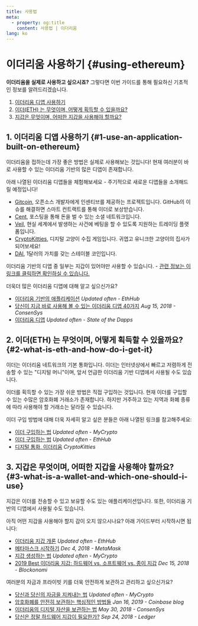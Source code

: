 ```yaml
---
title: 사용법
meta:
  - property: og:title
    content: 사용법 | 이더리움
lang: ko
---
```


# 이더리움 사용하기 {#using-ethereum}

<div class="featured">

  **이더리움을 실제로 사용하고 싶으시죠?** 그렇다면 이번 가이드를 통해 필요하신 기초적인 정보를 알려드리겠습니다.

  1. [이더리움 디앱 사용하기](#1-use-an-application-built-on-ethereum)
  2. [이더(ETH) 는 무엇이며, 어떻게 획득할 수 있을까요?](#2-what-is-eth-and-how-do-i-get-it)
  3. [지갑은 무엇이며, 어떠한 지갑을 사용해야 할까요?](#3-what-is-a-wallet-and-which-one-should-i-use)

</div>

## 1. 이더리움 디앱 사용하기 {#1-use-an-application-built-on-ethereum}

이더리움을 접하는데 가장 좋은 방법은 실제로 사용해보는 것입니다! 현재 여러분이 바로 사용할 수 있는 이더리움 기반의 많은 디앱이 존재합니다.

아래 나열된 이더리움 디앱들을 체험해보세요 - 주기적으로 새로운 디앱들을 소개해드릴 예정입니다!

- [Gitcoin](https://gitcoin.co), 오픈소스 개발자에게 인센티브를 제공하는 프로젝트입니다. GitHub의 이슈를 해결하면 스마트 컨트랙트를 통해 이더로 보상받습니다.
- [Cent](https://beta.cent.co), 포스팅을 통해 돈을 벌 수 있는 소셜 네트워크입니다.
- [Veil](https://app.veil.co), 현실 세계에서 발생하는 사건에 베팅을 할 수 있도록 지원하는 트레이딩 플랫폼입니다.
- [CryptoKitties](https://www.cryptokitties.co), 디지털 고양이 수집 게임입니다. 귀엽고 유니크한 고양이의 집사가 되어보세요!
- [DAI](https://makerdao.com/en/), 1달러의 가치를 갖는 스테이블 코인입니다.

이더리움 기반의 디앱 중 일부는 지갑이 있어야만 사용할 수 있습니다. - [관련 정보는 이 링크를 클릭하면 확인하실 수 있습니다.](#3-what-is-a-wallet-and-which-one-should-i-use)

더욱더 많은 이더리움 디앱에 대해 알고 싶으신가요?

- [이더리움 기반의 애플리케이션](https://docs.ethhub.io/built-on-ethereum/built-on-ethereum/) _Updated often - EthHub_
- [당신이 지금 바로 사용해 볼 수 있는 이더리움 디앱 40가지](https://media.consensys.net/40-ethereum-apps-you-can-use-right-now-d643333769f7) _Aug 15, 2018 - ConsenSys_
- [이더리움 디앱](https://www.stateofthedapps.com/rankings/platform/ethereum) _Updated often - State of the Dapps_

## 2. 이더(ETH) 는 무엇이며, 어떻게 획득할 수 있을까요? {#2-what-is-eth-and-how-do-i-get-it}

이더는 이더리움 네트워크의 기본 통화입니다. 이더는 인터넷상에서 빠르고 저렴하게 전송할 수 있는 "디지털 머니"이며, 앞서 언급한 이더리움 기반 디앱에서 사용될 수도 있습니다.

이더를 획득할 수 있는 가장 쉬운 방법은 직접 구입하는 것입니다. 현재 이더를 구입할 수 있는 수많은 암호화폐 거래소가 존재합니다. 하지만 거주하고 있는 지역과 화폐 종류에 따라 사용해야 할 거래소는 달라질 수 있습니다.

이더 구입 방법에 대해 더욱 자세히 알고 싶은 분들은 아래 나열된 링크를 참고해주세요:

- [이더 구입하는 법](https://support.mycrypto.com/how-to/getting-started/how-to-buy-ether-with-usd) _Updated often - MyCrypto_
- [이더 구입하는 법](https://docs.ethhub.io/using-ethereum/how-to-buy-ether/) _Updated often - EthHub_
- [디지털 통화, 이더리움](https://www.cryptokitties.co/faq#ethereum-a-digital-currency) _CryptoKitties_

## 3. 지갑은 무엇이며, 어떠한 지갑을 사용해야 할까요? {#3-what-is-a-wallet-and-which-one-should-i-use}

지갑은 이더를 전송할 수 있고 보유할 수도 있는 애플리케이션입니다. 또한, 이더리움 기반의 디앱에서 사용될 수도 있습니다.

아직 어떤 지갑을 사용해야 할지 감이 오지 않으시나요? 아래 가이드부터 시작하시면 됩니다:

- [이더리움 지갑 개론](https://docs.ethhub.io/using-ethereum/wallets/intro-to-ethereum-wallets/) _Updated often - EthHub_
- [메타마스크 시작하기](https://metamask.zendesk.com/hc/en-us/articles/360015489531-Getting-Started-With-MetaMask-Part-1-) _Dec 4, 2018 - MetaMask_
- [지갑 생성하는 법](https://support.mycrypto.com/getting-started/creating-a-new-wallet-on-mycrypto.html) _Updated often - MyCrypto_
- [2019 Best 이더리움 지갑: 하드웨어 vs. 소프트웨어 vs. 종이 지갑](https://blockonomi.com/best-ethereum-wallets/) _Dec 15, 2018 - Blockonomi_

여러분의 자금과 프라이빗 키를 더욱 안전하게 보관하고 관리하고 싶으신가요?

- [당신과 당신의 자금을 지켜내는 법](https://support.mycrypto.com/staying-safe/protecting-yourself-and-your-funds) _Updated often - MyCrypto_
- [암호화폐를 안전히 보관하는 핵심적인 방법들](https://blog.coinbase.com/the-keys-to-keeping-your-crypto-safe-96d497cce6cf) _Jan 16, 2019 - Coinbase blog_
- [이더리움의 디지털 자산을 보관하는 법](https://media.consensys.net/how-to-store-digital-assets-on-ethereum-a2bfdcf66bd0) _May 30, 2018 - ConsenSys_
- [당신은 정말 하드웨어 지갑이 필요한가?](https://medium.com/ledger-on-security-and-blockchain/ledger-101-part-1-do-you-really-need-a-hardware-wallet-7f5abbadd945) _Sep 24, 2018 - Ledger_
